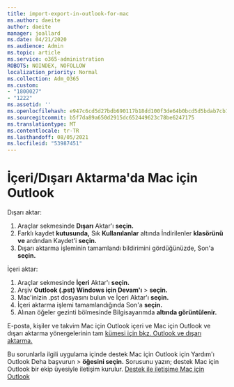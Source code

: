 ```yaml
---
title: import-export-in-outlook-for-mac
ms.author: daeite
author: daeite
manager: joallard
ms.date: 04/21/2020
ms.audience: Admin
ms.topic: article
ms.service: o365-administration
ROBOTS: NOINDEX, NOFOLLOW
localization_priority: Normal
ms.collection: Adm_O365
ms.custom:
- "1800027"
- "1222"
ms.assetid: ''
ms.openlocfilehash: e947c6cd5d27bdb690117b18dd100f3de64b0bcd5d5bdab7cb1eeca355ef4489
ms.sourcegitcommit: b5f7da89a650d2915dc652449623c78be6247175
ms.translationtype: MT
ms.contentlocale: tr-TR
ms.lasthandoff: 08/05/2021
ms.locfileid: "53987451"
---
```

# <a name="importexport-in-outlook-for-mac"></a>İçeri/Dışarı Aktarma'da Mac için Outlook 

Dışarı aktar:
1. Araçlar sekmesinde **Dışarı** Aktar'ı **seçin.**
2. Farklı kaydet **kutusunda,** Sık **Kullanılanlar** altında İndirilenler **klasörünü ve** ardından Kaydet'i **seçin.**
3. Dışarı aktarma işleminin tamamlandı bildirimini gördüğünüzde, Son'a **seçin.**

İçeri aktar:
1. Araçlar sekmesinde **İçeri** Aktar'ı **seçin.**
2. Arşiv **Outlook (.pst) Windows için Devam'ı**  >  **seçin.**
3. Mac'inizin .pst dosyasını bulun ve İçeri Aktar'ı **seçin.**
4. İçeri aktarma işlemi tamamlandığında Son'a **seçin.**
5. Alınan öğeler gezinti bölmesinde Bilgisayarımda **altında görüntülenir.**

E-posta, kişiler ve takvim Mac için Outlook içeri ve Mac için Outlook ve dışarı aktarma yönergelerinin tam [kümesi için bkz. Outlook ve dışarı aktarma.](https://support.office.com/article/92577192-3881-4502-b79d-c3bbada6c8ef#ID0EAACAAA=Mac) 

Bu sorunlarla ilgili uygulama içinde destek Mac için Outlook için Yardım'ı Outlook Deha başvurun   >  **öğesini seçin.** Sorusunu yazın; destek Mac için Outlook bir ekip üyesiyle iletişim kurulur. [Destek ile iletişime Mac için Outlook](https://support.microsoft.com/office/contact-support-within-outlook-for-mac-d0410177-8e65-4487-93f7-206a3a3d71a8)